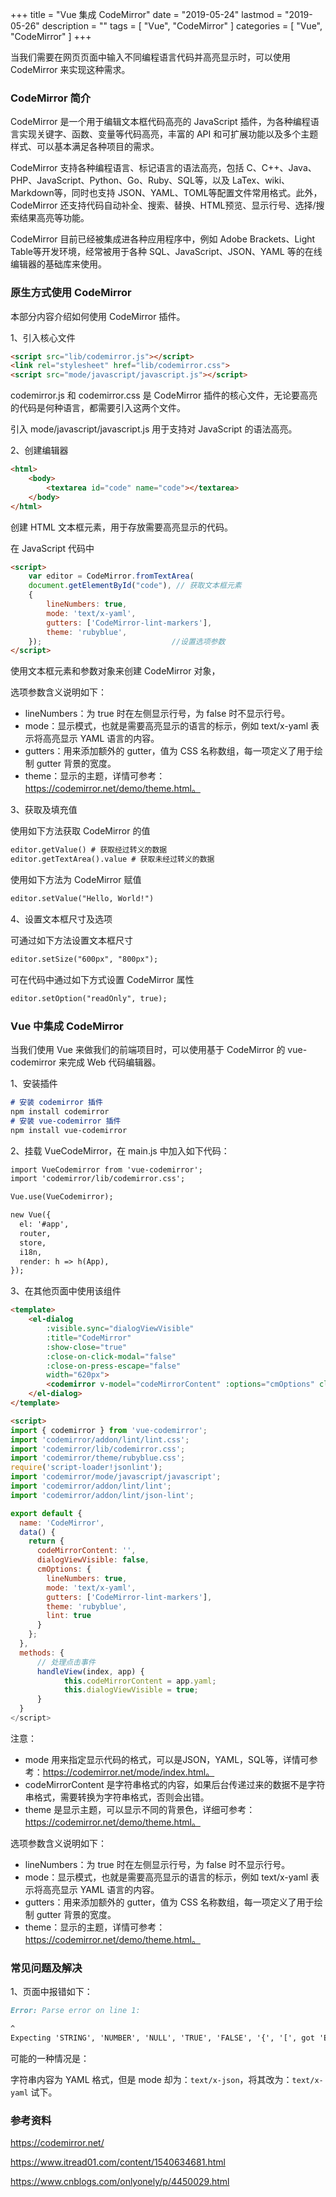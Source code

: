 +++
title = "Vue 集成 CodeMirror"
date = "2019-05-24"
lastmod = "2019-05-26"
description = ""
tags = [
    "Vue",
    "CodeMirror"
]
categories = [
    "Vue",
    "CodeMirror"
]
+++

当我们需要在网页页面中输入不同编程语言代码并高亮显示时，可以使用 CodeMirror 来实现这种需求。
<!--more-->    
    
### CodeMirror 简介
CodeMirror 是一个用于编辑文本框代码高亮的 JavaScript 插件，为各种编程语言实现关键字、函数、变量等代码高亮，丰富的 API 和可扩展功能以及多个主题样式、可以基本满足各种项目的需求。

CodeMirror 支持各种编程语言、标记语言的语法高亮，包括 C、C++、Java、PHP、JavaScript、Python、Go、Ruby、SQL等，以及 LaTex、wiki、Markdown等，同时也支持 JSON、YAML、TOML等配置文件常用格式。此外，CodeMirror 还支持代码自动补全、搜索、替换、HTML预览、显示行号、选择/搜索结果高亮等功能。

CodeMirror 目前已经被集成进各种应用程序中，例如 Adobe Brackets、Light Table等开发环境，经常被用于各种 SQL、JavaScript、JSON、YAML 等的在线编辑器的基础库来使用。

### 原生方式使用 CodeMirror    
本部分内容介绍如何使用 CodeMirror 插件。

1、引入核心文件
```markdown
<script src="lib/codemirror.js"></script>
<link rel="stylesheet" href="lib/codemirror.css">
<script src="mode/javascript/javascript.js"></script>
```
codemirror.js 和 codemirror.css 是 CodeMirror 插件的核心文件，无论要高亮的代码是何种语言，都需要引入这两个文件。

引入 mode/javascript/javascript.js 用于支持对 JavaScript 的语法高亮。

2、创建编辑器
```markdown
<html>
    <body>
        <textarea id="code" name="code"></textarea>
    </body>
</html>
```
创建 HTML 文本框元素，用于存放需要高亮显示的代码。

在 JavaScript 代码中
```markdown
<script>
    var editor = CodeMirror.fromTextArea(
    document.getElementById("code"), // 获取文本框元素
    {
        lineNumbers: true,
        mode: 'text/x-yaml',
        gutters: ['CodeMirror-lint-markers'],
        theme: 'rubyblue',
    });                             //设置选项参数
</script>
```
使用文本框元素和参数对象来创建 CodeMirror 对象，

选项参数含义说明如下：

* lineNumbers：为 true 时在左侧显示行号，为 false 时不显示行号。
* mode：显示模式，也就是需要高亮显示的语言的标示，例如 text/x-yaml 表示将高亮显示 YAML 语言的内容。
* gutters：用来添加额外的 gutter，值为 CSS 名称数组，每一项定义了用于绘制 gutter 背景的宽度。
* theme：显示的主题，详情可参考：https://codemirror.net/demo/theme.html。

3、获取及填充值

使用如下方法获取 CodeMirror 的值
```markdown
editor.getValue() # 获取经过转义的数据
editor.getTextArea().value # 获取未经过转义的数据
```

使用如下方法为 CodeMirror 赋值
```markdown
editor.setValue("Hello, World!")
```

4、设置文本框尺寸及选项

可通过如下方法设置文本框尺寸
```markdown
editor.setSize("600px", "800px");
```

可在代码中通过如下方式设置 CodeMirror 属性
```markdown
editor.setOption("readOnly", true);
```

### Vue 中集成 CodeMirror
当我们使用 Vue 来做我们的前端项目时，可以使用基于 CodeMirror 的 vue-codemirror 来完成 Web 代码编辑器。

1、安装插件
```markdown
# 安装 codemirror 插件
npm install codemirror
# 安装 vue-codemirror 插件
npm install vue-codemirror
```

2、挂载 VueCodeMirror，在 main.js 中加入如下代码：
```markdown
import VueCodemirror from 'vue-codemirror';
import 'codemirror/lib/codemirror.css';

Vue.use(VueCodemirror);

new Vue({
  el: '#app',
  router,
  store,
  i18n,
  render: h => h(App),
});
```

3、在其他页面中使用该组件
```markdown
<template>
    <el-dialog
        :visible.sync="dialogViewVisible"
        :title="CodeMirror"
        :show-close="true"
        :close-on-click-modal="false"
        :close-on-press-escape="false"
        width="620px">
        <codemirror v-model="codeMirrorContent" :options="cmOptions" class="json-editor"></codemirror>
    </el-dialog>
</template>

<script>
import { codemirror } from 'vue-codemirror';
import 'codemirror/addon/lint/lint.css';
import 'codemirror/lib/codemirror.css';
import 'codemirror/theme/rubyblue.css';
require('script-loader!jsonlint');
import 'codemirror/mode/javascript/javascript';
import 'codemirror/addon/lint/lint';
import 'codemirror/addon/lint/json-lint';

export default {
  name: 'CodeMirror',
  data() {
    return {
      codeMirrorContent: '',
      dialogViewVisible: false,
      cmOptions: {
        lineNumbers: true,
        mode: 'text/x-yaml',
        gutters: ['CodeMirror-lint-markers'],
        theme: 'rubyblue',
        lint: true
      }
    };
  },
  methods: {
      // 处理点击事件
      handleView(index, app) {
            this.codeMirrorContent = app.yaml;
            this.dialogViewVisible = true;
      }
  }
</script>
```
注意：

* mode 用来指定显示代码的格式，可以是JSON，YAML，SQL等，详情可参考：https://codemirror.net/mode/index.html。
* codeMirrorContent 是字符串格式的内容，如果后台传递过来的数据不是字符串格式，需要转换为字符串格式，否则会出错。
* theme 是显示主题，可以显示不同的背景色，详细可参考：https://codemirror.net/demo/theme.html。

选项参数含义说明如下：

* lineNumbers：为 true 时在左侧显示行号，为 false 时不显示行号。
* mode：显示模式，也就是需要高亮显示的语言的标示，例如 text/x-yaml 表示将高亮显示 YAML 语言的内容。
* gutters：用来添加额外的 gutter，值为 CSS 名称数组，每一项定义了用于绘制 gutter 背景的宽度。
* theme：显示的主题，详情可参考：https://codemirror.net/demo/theme.html。


### 常见问题及解决
1、页面中报错如下：
```markdown
Error: Parse error on line 1:

^
Expecting 'STRING', 'NUMBER', 'NULL', 'TRUE', 'FALSE', '{', '[', got 'EOF'
```
可能的一种情况是：

字符串内容为 YAML 格式，但是 mode 却为：`text/x-json`，将其改为：`text/x-yaml` 试下。

### 参考资料
https://codemirror.net/

https://www.itread01.com/content/1540634681.html

https://www.cnblogs.com/onlyonely/p/4450029.html
